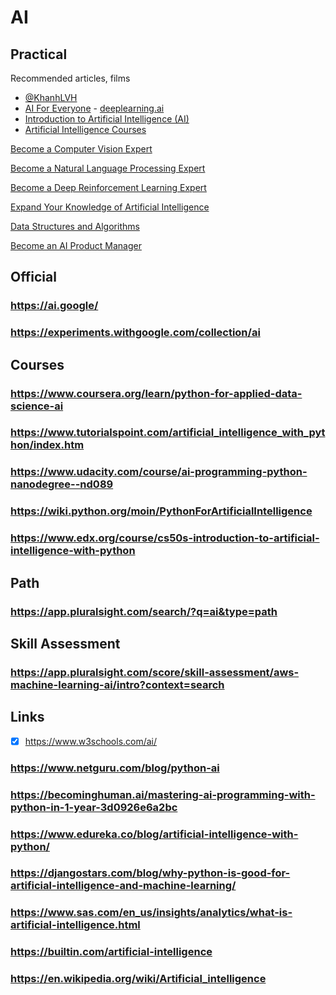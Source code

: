 # AI
## Practical
Recommended articles, films

* [@KhanhLVH](https://www.coursera.org/user/d8569d8acb1140aedb1f7a69ed657c3b)
* [AI For Everyone](https://www.coursera.org/learn/ai-for-everyone/home/welcome) - [deeplearning.ai](https://www.deeplearning.ai/)
* [Introduction to Artificial Intelligence (AI)](https://www.coursera.org/learn/introduction-to-ai/home/welcome) 
* [Artificial Intelligence Courses](https://www.edx.org/learn/artificial-intelligence)

[Become a Computer Vision Expert](https://www.udacity.com/course/computer-vision-nanodegree--nd891)

[Become a Natural Language Processing Expert](https://www.udacity.com/course/natural-language-processing-nanodegree--nd892)

[Become a Deep Reinforcement Learning Expert](https://www.udacity.com/course/deep-reinforcement-learning-nanodegree--nd893)

[Expand Your Knowledge of Artificial Intelligence](https://www.udacity.com/course/ai-artificial-intelligence-nanodegree--nd898)

[Data Structures and Algorithms](https://www.udacity.com/course/data-structures-and-algorithms-nanodegree--nd256)

[Become an AI Product Manager](https://www.udacity.com/course/ai-product-manager-nanodegree--nd088)
## Official
### https://ai.google/
### https://experiments.withgoogle.com/collection/ai

## Courses
### https://www.coursera.org/learn/python-for-applied-data-science-ai
### https://www.tutorialspoint.com/artificial_intelligence_with_python/index.htm
### https://www.udacity.com/course/ai-programming-python-nanodegree--nd089
### https://wiki.python.org/moin/PythonForArtificialIntelligence
### https://www.edx.org/course/cs50s-introduction-to-artificial-intelligence-with-python

## Path
### https://app.pluralsight.com/search/?q=ai&type=path

## Skill Assessment
### https://app.pluralsight.com/score/skill-assessment/aws-machine-learning-ai/intro?context=search

## Links
- [x] https://www.w3schools.com/ai/
### https://www.netguru.com/blog/python-ai
### https://becominghuman.ai/mastering-ai-programming-with-python-in-1-year-3d0926e6a2bc
### https://www.edureka.co/blog/artificial-intelligence-with-python/
### https://djangostars.com/blog/why-python-is-good-for-artificial-intelligence-and-machine-learning/
### https://www.sas.com/en_us/insights/analytics/what-is-artificial-intelligence.html
### https://builtin.com/artificial-intelligence
### https://en.wikipedia.org/wiki/Artificial_intelligence
